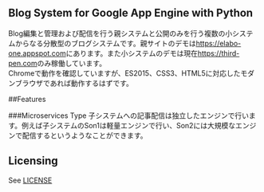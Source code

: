 ## Blog System for Google App Engine with Python

Blog編集と管理および配信を行う親システムと公開のみを行う複数の小システムからなる分散型のブログシステムです。親サイトのデモは<https://elabo-one.appspot.com>にあります。また小システムのデモは現在<https://third-pen.com>のみ稼働しています。  
Chromeで動作を確認していますが、ES2015、CSS3、HTML5に対応したモダンブラウザであれば動作するはずです。

##Features

###Microservices Type
子システムへの記事配信は独立したエンジンで行います。例えば子システムのSon1は軽量エンジンで行い、Son2には大規模なエンジンで配信するというようなことができます。


## Licensing
See [LICENSE](LICENSE)